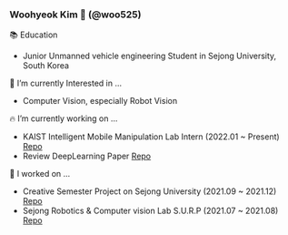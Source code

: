 ### Woohyeok Kim 👋 (@woo525)

<!--
**woo525/woo525** is a ✨ _special_ ✨ repository because its `README.md` (this file) appears on your GitHub profile.

Here are some ideas to get you started:

- 🔭 I’m currently working on ...
- 🌱 I’m currently learning ...
- 👯 I’m looking to collaborate on ...
- 🤔 I’m looking for help with ...
- 💬 Ask me about ...
- 📫 How to reach me: ...
- 😄 Pronouns: ...
- ⚡ Fun fact: ...
-->

📚 Education
- Junior Unmanned vehicle engineering Student in Sejong University, South Korea

🌱 I’m currently Interested in ...
- Computer Vision, especially Robot Vision

🔥 I’m currently working on ...
- KAIST Intelligent Mobile Manipulation Lab Intern (2022.01 ~ Present) [Repo]()
- Review DeepLearning Paper [Repo]()

🔭 I worked on ...
- Creative Semester Project on Sejong University (2021.09 ~ 2021.12) [Repo]()
- Sejong Robotics & Computer vision Lab S.U.R.P (2021.07 ~ 2021.08) [Repo]()
